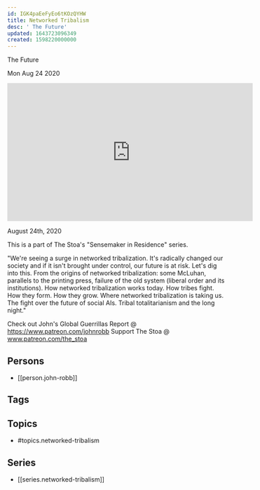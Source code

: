 ```yaml
---
id: IGK4paEeFyEo6tKOzQYHW
title: Networked Tribalism
desc: ' The Future'
updated: 1643723096349
created: 1598220000000
---
```



 The Future

Mon Aug 24 2020

<iframe width="560" height="315" src="https://www.youtube.com/embed/5tY_BbewAO4" title="Networked Tribalism: The Future w/ John Robb. August 24th, 2020" frameborder="0" allow="accelerometer; autoplay; clipboard-write; encrypted-media; gyroscope; picture-in-picture" allowfullscreen ></iframe>

August 24th, 2020

This is a part of The Stoa's "Sensemaker in Residence" series. 

"We're seeing a surge in networked tribalization.  It's radically changed our society and if it isn't brought under control, our future is at risk.  Let's dig into this. From the origins of networked tribalization: some McLuhan, parallels to the printing press, failure of the old system (liberal order and its institutions).  How networked tribalization works today.  How tribes fight.  How they form.  How they grow.  Where networked tribalization is taking us.  The fight over the future of social AIs.  Tribal totalitarianism and the long night."

Check out John's Global Guerrillas Report @ https://www.patreon.com/johnrobb
Support The Stoa @ www.patreon.com/the_stoa

## Persons

- [[person.john-robb]]

## Tags



## Topics

- #topics.networked-tribalism

## Series

- [[series.networked-tribalism]]

